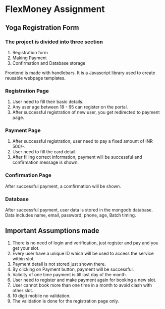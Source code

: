 # FlexMoney Assignment

## Yoga Registration Form

### The project is divided into three section

1. Registration form
2. Making Payment
3. Confirmation and Database storage

Frontend is made with handlebars. It is a Javascript library used to create reusable webpage templates.

### Registration Page

1. User need to fill their basic details.
2. Any user age between 18 - 65 can register on the portal.
3. After successful registration of new user, you get redirected to payment page.

### Payment Page

1. After successful registration, user need to pay a fixed amount of INR 500/-.
2. User need to fill the card detail.
3. After filling correct information, payment will be successful and confirmation message is shown.

### Confirmation Page

After successful payment, a comfirmation will be shown.

### Database

After successful payment, user data is stored in the mongodb database.
Data includes name, email, password, phone, age, Batch timing.

## Important Assumptions made

1. There is no need of login and verification, just register and pay and you get your slot.
2. Every user have a unique ID which will be used to access the service within slot.
3. Payment detail is not stored just shown there.
4. By clicking on Payment button, payment will be successful.
5. Validity of one time payment is till last day of the month.
6. User need to register and make payment again for booking a new slot.
7. User cannot book more than one time in a month to avoid clash with other slot.
8. 10 digit mobile no validation.
9. The validation is done for the registration page only.
